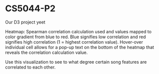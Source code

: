 # CS5044-P2
Our D3 project yeet 

Heatmap:
Spearman correlation calculation used and values mapped to color gradient from blue to red. Blue signifies low correlation and red signifies high correlation (1 = highest correlation value). Hover-over individual cell allows for a pop-up text on the bottom of the heatmap that reveals the correlation calculation value.

Use this visualization to see to what degree certain song features are correlated to each other.